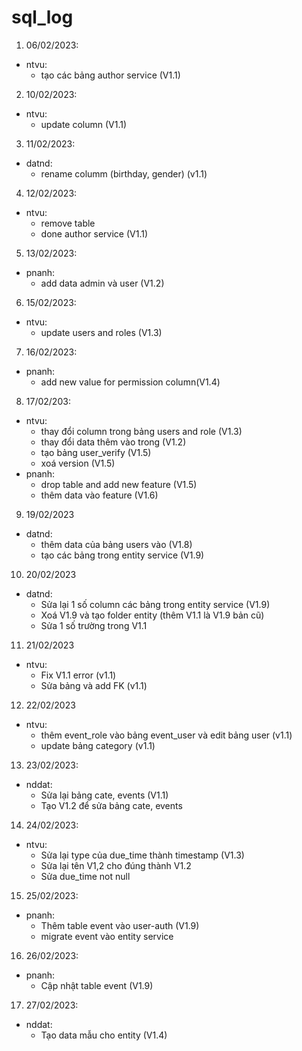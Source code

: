 # sql_log
1. 06/02/2023:
* ntvu:
    - tạo các bảng author service (V1.1)
2. 10/02/2023:
* ntvu:
    - update column (V1.1)
3. 11/02/2023:
* datnd:
    - rename columm (birthday, gender) (v1.1)
4. 12/02/2023:
* ntvu:
    - remove table 
    - done author service (V1.1)
5. 13/02/2023:
* pnanh:
    - add data admin và user (V1.2)
6. 15/02/2023:
* ntvu:
    - update users and roles (V1.3)
7. 16/02/2023:
* pnanh:
    - add new value for permission column(V1.4)
8. 17/02/203:
* ntvu:
    - thay đổi column trong bảng users and role (V1.3)
    - thay đổi data thêm vào trong (V1.2)
    - tạo bảng user_verify (V1.5)
    - xoá version (V1.5)
* pnanh:
    - drop table and add new feature (V1.5)
    - thêm data vào feature (V1.6)
9. 19/02/2023
* datnd:
    - thêm data của bảng users vào (V1.8)
    - tạo các bảng trong entity service (V1.9)
10. 20/02/2023
* datnd:
    - Sửa lại 1 số column các bảng trong entity service (V1.9)
    - Xoá V1.9 và tạo folder entity (thêm V1.1 là V1.9 bản cũ)
    - Sửa 1 số trường trong V1.1
11. 21/02/2023
* ntvu:
    - Fix V1.1 error  (v1.1)
    - Sửa bảng và add FK (v1.1)
12. 22/02/2023
* ntvu:
    - thêm event_role vào bảng event_user và edit bảng user (v1.1)
    - update bảng category (v1.1)
13. 23/02/2023:
* nddat:
    - Sửa lại bảng cate, events (V1.1)
    - Tạo V1.2 để sửa bảng cate, events 
14. 24/02/2023:
* ntvu:
    - Sửa lại type của due_time thành timestamp (V1.3)
    - Sửa lại tên V1,2 cho đúng thành V1.2
    - Sửa due_time not null
15. 25/02/2023:
* pnanh:
    - Thêm table event vào user-auth (V1.9)
    - migrate event vào entity service
16. 26/02/2023:
* pnanh:
    - Cập nhật table event (V1.9)
17. 27/02/2023:
* nddat:
    - Tạo data mẫu cho entity (V1.4)

